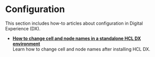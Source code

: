 # Configuration

This section includes how-to articles about configuration in Digital Experience (DX).

- **[How to change cell and node names in a standalone HCL DX environment](ChangeCellandNodeName.md)**  
Learn how to change cell and node names after installing HCL DX.
